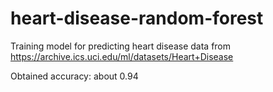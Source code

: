 # heart-disease-random-forest

Training model for predicting heart disease 
data from https://archive.ics.uci.edu/ml/datasets/Heart+Disease

Obtained accuracy: about 0.94
